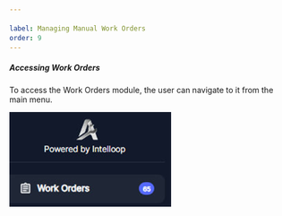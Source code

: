 ```yaml
---

label: Managing Manual Work Orders
order: 9
---
```

##### <a id="_Notifications"></a>Accessing Work Orders

To access the Work Orders module, the user can navigate to it from the main menu.

![](../../../static/img/image92.png)
